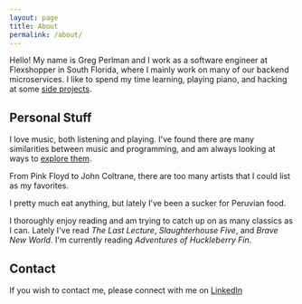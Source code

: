 ```yaml
---
layout: page
title: About
permalink: /about/
---
```


Hello! My name is Greg Perlman and I work as a software engineer at Flexshopper in South Florida, where I mainly work on many of our backend microservices. I like to spend my time learning, playing piano, and hacking at some [side projects](/projects).

## Personal Stuff
I love music, both listening and playing. I've found there are many similarities between music and programming, and am always looking at ways to [explore them](https://chrome.google.com/webstore/detail/symphonics/igehhhilgkafagloijklhimkkojkkdmi). 

From Pink Floyd to John Coltrane, there are too many artists that I could list as my favorites.

I pretty much eat anything, but lately I've been a sucker for Peruvian food. 

I thoroughly enjoy reading and am trying to catch up on as many classics as I can. Lately I've read *The Last Lecture*, *Slaughterhouse Five*, and *Brave New World*. I'm currently reading *Adventures of Huckleberry Fin*. 

## Contact
If you wish to contact me, please connect with me on [LinkedIn](https://www.linkedin.com/in/gregperlman)
